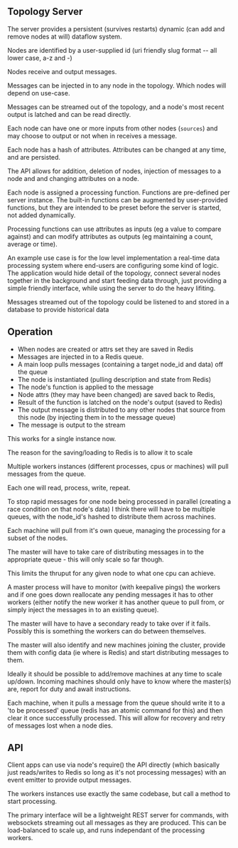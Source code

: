 Topology Server
---------------

The server provides a persistent (survives restarts) dynamic (can add
and remove nodes at will) dataflow system.

Nodes are identified by a user-supplied id (uri friendly slug format
-- all lower case, a-z and -)

Nodes receive and output messages.

Messages can be injected in to any node in the topology. Which nodes
will depend on use-case.

Messages can be streamed out of the topology, and a node's most recent
output is latched and can be read directly.

Each node can have one or more inputs from other nodes (`sources`) and
may choose to output or not when in receives a message.

Each node has a hash of attributes. Attributes can be changed at any
time, and are persisted.

The API allows for addition, deletion of nodes, injection of messages
to a node and and changing attributes on a node.

Each node is assigned a processing function. Functions are pre-defined
per server instance. The built-in functions can be augmented by
user-provided functions, but they are intended to be preset before the
server is started, not added dynamically.

Processing functions can use attributes as inputs (eg a value to
compare against) and can modify attributes as outputs (eg maintaining
a count, average or time).

An example use case is for the low level implementation a real-time
data processing system where end-users are configuring some kind of
logic. The application would hide detail of the topology, connect
several nodes together in the background and start feeding data
through, just providing a simple friendly interface, while using the
server to do the heavy lifiting.

Messages streamed out of the topology could be listened to and stored
in a database to provide historical data

Operation
---------

* When nodes are created or attrs set they are saved in Redis
* Messages are injected in to a Redis queue.
* A main loop pulls messages (containing a target node_id and data) off the queue
* The node is instantiated (pulling description and state from Redis)
* The node's function is applied to the message
* Node attrs (they may have been changed) are saved back to Redis,
* Result of the function is latched on the node's output (saved to Redis)
* The output message is distributed to any other nodes that source from this node (by injecting them in to the message queue)
* The message is output to the stream

This works for a single instance now.

The reason for the saving/loading to Redis is to allow it to scale

Multiple workers instances (different processes, cpus or machines)
will pull messages from the queue.

Each one will read, process, write, repeat.

To stop rapid messages for one node being processed in parallel
(creating a race condition on that node's data) I think there will
have to be multiple queues, with the node_id's hashed to distribute
them across machines.

Each machine will pull from it's own queue, managing the processing
for a subset of the nodes.

The master will have to take care of distributing messages in to the
appropriate queue - this will only scale so far though.

This limits the thruput for any given node to what one cpu can
achieve.

A master process will have to monitor (with keepalive pings) the
workers and if one goes down reallocate any pending messages it has to
other workers (either notify the new worker it has another queue to
pull from, or simply inject the messages in to an existing queue).

The master will have to have a secondary ready to take over if it
fails. Possibly this is something the workers can do between
themselves.

The master will also identify and new machines joining the cluster,
provide them with config data (ie where is Redis) and start
distributing messages to them.

Ideally it should be possible to add/remove machines at any time to
scale up/down. Incoming machines should only have to know where the
master(s) are, report for duty and await instructions.

Each machine, when it pulls a message from the queue should write it
to a 'to be processed' queue (redis has an atomic command for this)
and then clear it once successfully processed. This will allow for
recovery and retry of messages lost when a node dies.


API
---

Client apps can use via node's require() the API directly (which
basically just reads/writes to Redis so long as it's not processing
messages) with an event emitter to provide output messages.

The workers instances use exactly the same codebase, but call a method
to start processing.

The primary interface will be a lightweight REST server for commands,
with websockets streaming out all messages as they are produced. This
can be load-balanced to scale up, and runs independant of the
processing workers.




